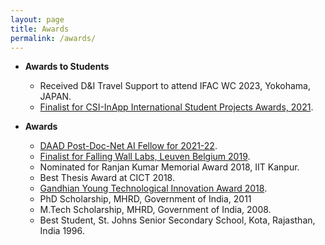 ```yaml
---
layout: page
title: Awards
permalink: /awards/
---
```

* **Awards to Students**
  * Received D&I Travel Support to attend IFAC WC 2023, Yokohama, JAPAN. 
  * [Finalist for CSI-InApp International Student Projects Awards, 2021](https://www.youtube.com/watch?v=9OMzIksAeZ4&t=7095s).

* **Awards**
  * [DAAD Post-Doc-Net AI Fellow for 2021-22](https://www.daad.de/en/the-daad/postdocnet/fellows/fellows/).
  * [Finalist for Falling Wall Labs, Leuven Belgium 2019](https://www.facebook.com/doemijmaarwetenschap/videos/falling-walls-lab-leuven-2019/2217905358539744/).
  * Nominated for Ranjan Kumar Memorial Award 2018, IIT Kanpur.
  * Best Thesis Award at CICT 2018.
  * [Gandhian Young Technological Innovation Award 2018](https://www.youtube.com/watch?v=8Tw1t9DiZSk).
  * PhD Scholarship, MHRD, Government of India, 2011
  * M.Tech Scholarship, MHRD, Government of India, 2008.
  * Best Student, St. Johns Senior Secondary School, Kota, Rajasthan, India 1996.

